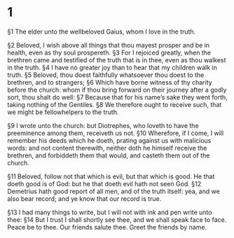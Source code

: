 # 1 
§1 The elder unto the wellbeloved Gaius, whom I love in the truth. 

§2 Beloved, I wish above all things that thou mayest prosper and be in health, even as thy soul prospereth. 
§3 For I rejoiced greatly, when the brethren came and testified of the truth that is in thee, even as thou walkest in the truth. 
§4 I have no greater joy than to hear that my children walk in truth. 
§5 Beloved, thou doest faithfully whatsoever thou doest to the brethren, and to strangers; 
§6 Which have borne witness of thy charity before the church: whom if thou bring forward on their journey after a godly sort, thou shalt do well: 
§7 Because that for his name’s sake they went forth, taking nothing of the Gentiles. 
§8 We therefore ought to receive such, that we might be fellowhelpers to the truth. 

§9 I wrote unto the church: but Diotrephes, who loveth to have the preeminence among them, receiveth us not. 
§10 Wherefore, if I come, I will remember his deeds which he doeth, prating against us with malicious words: and not content therewith, neither doth he himself receive the brethren, and forbiddeth them that would, and casteth them out of the church. 

§11 Beloved, follow not that which is evil, but that which is good. He that doeth good is of God: but he that doeth evil hath not seen God. 
§12 Demetrius hath good report of all men, and of the truth itself: yea, and we also bear record; and ye know that our record is true. 

§13 I had many things to write, but I will not with ink and pen write unto thee: 
§14 But I trust I shall shortly see thee, and we shall speak face to face. Peace be to thee. Our friends salute thee. Greet the friends by name. 